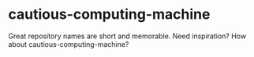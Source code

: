 # cautious-computing-machine
Great repository names are short and memorable. Need inspiration? How about cautious-computing-machine?
